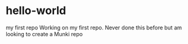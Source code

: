 # hello-world
my first repo
Working on my first repo.  Never done this before but am looking to create a Munki repo
